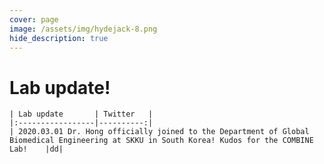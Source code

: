 ```yaml
---
cover: page
image: /assets/img/hydejack-8.png
hide_description: true
---
```


# Lab update!
    | Lab update       | Twitter   |
    |:-----------------|----------:|
    | 2020.03.01 Dr. Hong officially joined to the Department of Global Biomedical Engineering at SKKU in South Korea! Kudos for the COMBINE Lab!    |dd|
<div class="jekyll-twitter-plugin" align="left">

</div>